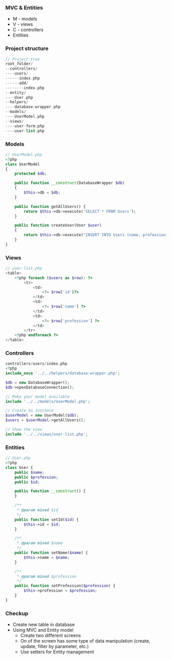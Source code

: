 ### MVC & Entities
* M - models
* V - views
* C - controllers
* Entities

### Project structure
```PHP
// Project tree
root_folder/
--controllers/
----users/
------index.php
------add/
--------index.php
--entity/
----User.php
--helpers/
----database-wrapper.php
--models/
----UserModel.php
--views/
----user-form.php
----user-list.php
```
### Models
```PHP
// UserModel.php
<?php
class UserModel
{
	protected $db;

	public function __construct(DatabaseWrapper $db)
	{
		$this->db = $db;
	}

	public function getAllUsers() {
		return $this->db->execute('SELECT * FROM Users');
	}

	public function createUser(User $user)
	{
		return $this->db->execute("INSERT INTO Users (name, profession) VALUES ('" . $user->name. "', '" . $user->profession . "')");
	}
}
```
### Views
```PHP
// user-list.php
<table>
	<?php foreach ($users as $row): ?>
		<tr>
			<td>
				<?= $row['id']?>
			</td>
			<td>
				<?= $row['name'] ?>
			</td>
			<td>
				<?= $row['profession'] ?>
			</td>
		</tr>
	<?php endforeach ?>
</table>
```
### Controllers
```PHP
controllers/users/index.php
<?php
include_once '../../helpers/database-wrapper.php';

$db = new DatabaseWrapper();
$db->openDatabaseConnection();

// Make your model available
include '../../models/UserModel.php';

// Create an instance
$userModel = new UserModel($db);
$users = $userModel->getAllUsers();

// Show the view
include '../../views/user-list.php';
```

### Entities
```PHP
// User.php
<?php
class User {
	public $name;
	public $profession;
	public $id;

	public function __construct() {
	}

	/**
	 * @param mixed $id
	 */
	public function setId($id) {
		$this->id = $id;
	}

	/**
	 * @param mixed $name
	 */
	public function setName($name) {
		$this->name = $name;
	}

	/**
	 * @param mixed $profession
	 */
	public function setProfession($profession) {
		$this->profession = $profession;
	}
}
```

### Checkup
* Create new table in database
* Using MVC and Entity model
    * Create two different screens
    * On of the screen has some type of data manipulation (create, update, filter by parameter, etc.)
    * Use setters for Entity management

